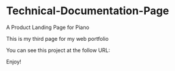 # Technical-Documentation-Page

A Product Landing Page for Piano

This is my third page for my web portfolio

You can see this project at the follow URL:



Enjoy!
